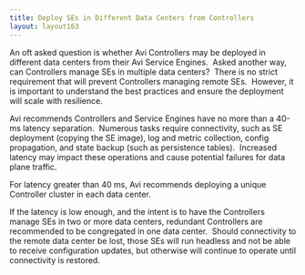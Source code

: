```yaml
---
title: Deploy SEs in Different Data Centers from Controllers
layout: layout163
---
```

An oft asked question is whether Avi Controllers may be deployed in different data centers from their Avi Service Engines.  Asked another way, can Controllers manage SEs in multiple data centers?  There is no strict requirement that will prevent Controllers managing remote SEs.  However, it is important to understand the best practices and ensure the deployment will scale with resilience.

Avi recommends Controllers and Service Engines have no more than a 40-ms latency separation.  Numerous tasks require connectivity, such as SE deployment (copying the SE image), log and metric collection, config propagation, and state backup (such as persistence tables).  Increased latency may impact these operations and cause potential failures for data plane traffic.

For latency greater than 40 ms, Avi recommends deploying a unique Controller cluster in each data center.

If the latency is low enough, and the intent is to have the Controllers manage SEs in two or more data centers, redundant Controllers are recommended to be congregated in one data center.  Should connectivity to the remote data center be lost, those SEs will run headless and not be able to receive configuration updates, but otherwise will continue to operate until connectivity is restored.
